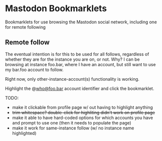# Mastodon Bookmarklets
Bookmarklets for use browsing the Mastodon social network, including one for remote following

## Remote follow

The eventual intention is for this to be used for all follows, regardless of whether they are for the instance you are on, or not. Why? I can be browsing at instance foo.bar, where I have an account, but still want to use my bar.foo account to follow.

Right now, only other-instance-account(s) functionality is working.

Highlight the @who@foo.bar account identifier and click the bookmarklet.

TODO:

* make it clickable from profile page w/ out having to highlight anything
* ~~trim whitespace? double-click for highliting didn't work on profile page~~
* make it able to have hard-coded options for which accounts you have and prompt to use one (then it needs to populate the page)
* make it work for same-instance follow (w/ no instance name highlighted)

